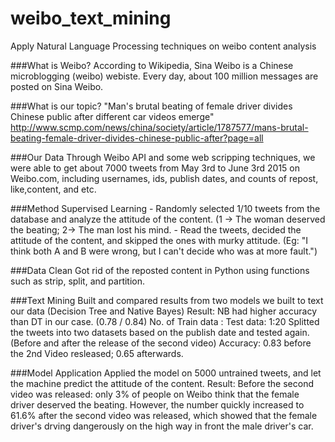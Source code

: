 # weibo_text_mining
Apply Natural Language Processing techniques on weibo content analysis

###What is Weibo?
According to Wikipedia, Sina Weibo is a Chinese microblogging (weibo) webiste.
Every day, about 100 million messages are posted on Sina Weibo.

###What is our topic?
"Man's brutal beating of female driver divides Chinese public after different car videos emerge"
http://www.scmp.com/news/china/society/article/1787577/mans-brutal-beating-female-driver-divides-chinese-public-after?page=all

###Our Data
Through Weibo API and some web scripping techniques, we were able to get about 7000 tweets from May 3rd to June 3rd 2015 on Weibo.com, including usernames, ids, publish dates, and counts of repost, like,content, and etc.

###Method
Supervised Learning - Randomly selected 1/10 tweets from the database and analyze the attitude of the content. (1 -> The woman deserved the beating; 2-> The man lost his mind. - Read the tweets, decided the attitude of the content, and skipped the ones with murky attitude. (Eg: "I think both A and B were wrong, but I can't decide who was at more fault.")

###Data Clean
Got rid of the reposted content in Python using functions such as strip, split, and partition.

###Text Mining
Built and compared results from two models we built to text our data (Decision Tree and Native Bayes)
Result: NB had higher accuracy than DT in our case. (0.78 / 0.84) No. of Train data : Test data: 1:20
Splitted the tweets into two datasets based on the publish date and tested again. (Before and after the release of the second video)
Accuracy: 0.83 before the 2nd Video resleased; 0.65 afterwards.


###Model Application
Applied the model on 5000 untrained tweets, and let the machine predict the attitude of the content.
Result: Before the second video was released: only 3% of people on Weibo think that the female driver deserved the beating. However, the number quickly increased to 61.6% after the second video was released, which showed that the female driver's drving dangerously on the high way in front the male driver's car.
